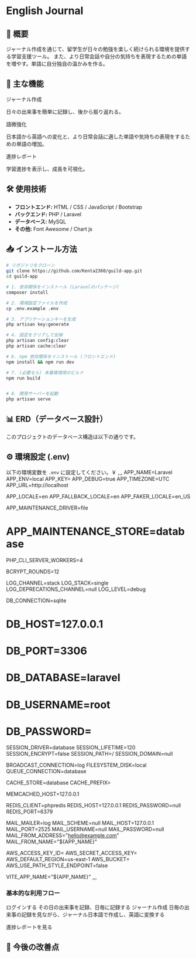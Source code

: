 # English Journal

## 📌 概要
ジャーナル作成を通じて、留学生が日々の勉強を楽しく続けられる環境を提供する学習支援ツール。
また、より日常会話や自分の気持ちを表現するための単語を増やす。単語に自分独自の温かみを作る。

## 🎯 主な機能
ジャーナル作成

日々の出来事を簡単に記録し、後から振り返れる。


語微強化

日本語から英語への変化と、より日常会話に適した単語や気持ちの表現をするための単語の増加。

進捗レポート

学習進捗を表示し、成長を可視化。

## 🛠 使用技術
- **フロントエンド:** HTML / CSS / JavaScript / Bootstrap 
- **バックエンド:** PHP / Laravel 
- **データベース:** MySQL
- **その他:** Font Awesome / Chart js

## 📥 インストール方法
```bash
# リポジトリをクローン
git clone https://github.com/Kenta2360/guild-app.git
cd guild-app

# 1. 依存関係をインストール (Laravelのパッケージ)
composer install

# 2. 環境設定ファイルを作成
cp .env.example .env

# 3. アプリケーションキーを生成
php artisan key:generate

# 4. 設定をクリアして反映
php artisan config:clear
php artisan cache:clear

# 6. npm 依存関係をインストール (フロントエンド)
npm install && npm run dev

# 7. (必要なら) 本番環境用のビルド
npm run build


# 8. 開発サーバーを起動
php artisan serve
```

## 📊 ERD（データベース設計）
このプロジェクトのデータベース構造は以下の通りです。



## ⚙️ 環境設定 (.env)
以下の環境変数を `.env` に設定してください。￥
,,,
APP_NAME=Laravel
APP_ENV=local
APP_KEY=
APP_DEBUG=true
APP_TIMEZONE=UTC
APP_URL=http://localhost

APP_LOCALE=en
APP_FALLBACK_LOCALE=en
APP_FAKER_LOCALE=en_US

APP_MAINTENANCE_DRIVER=file
# APP_MAINTENANCE_STORE=database

PHP_CLI_SERVER_WORKERS=4

BCRYPT_ROUNDS=12

LOG_CHANNEL=stack
LOG_STACK=single
LOG_DEPRECATIONS_CHANNEL=null
LOG_LEVEL=debug

DB_CONNECTION=sqlite
# DB_HOST=127.0.0.1
# DB_PORT=3306
# DB_DATABASE=laravel
# DB_USERNAME=root
# DB_PASSWORD=

SESSION_DRIVER=database
SESSION_LIFETIME=120
SESSION_ENCRYPT=false
SESSION_PATH=/
SESSION_DOMAIN=null

BROADCAST_CONNECTION=log
FILESYSTEM_DISK=local
QUEUE_CONNECTION=database

CACHE_STORE=database
CACHE_PREFIX=

MEMCACHED_HOST=127.0.0.1

REDIS_CLIENT=phpredis
REDIS_HOST=127.0.0.1
REDIS_PASSWORD=null
REDIS_PORT=6379

MAIL_MAILER=log
MAIL_SCHEME=null
MAIL_HOST=127.0.0.1
MAIL_PORT=2525
MAIL_USERNAME=null
MAIL_PASSWORD=null
MAIL_FROM_ADDRESS="hello@example.com"
MAIL_FROM_NAME="${APP_NAME}"

AWS_ACCESS_KEY_ID=
AWS_SECRET_ACCESS_KEY=
AWS_DEFAULT_REGION=us-east-1
AWS_BUCKET=
AWS_USE_PATH_STYLE_ENDPOINT=false

VITE_APP_NAME="${APP_NAME}"
,,,

### 基本的な利用フロー
ログインする
その日の出来事を記録、日毎に記録する
ジャーナル作成
日毎の出来事の記録を見ながら、ジャーナル日本語で作成し、英語に変換する

進捗レポートを見る


## 🔧 今後の改善点




